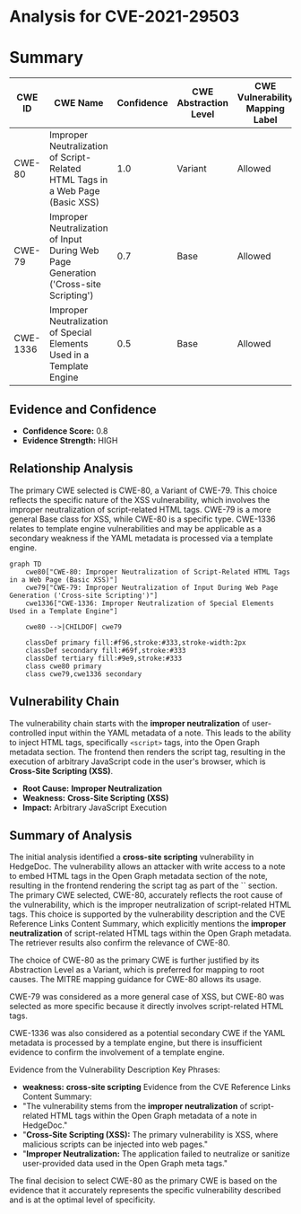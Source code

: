 # Analysis for CVE-2021-29503

# Summary
| CWE ID | CWE Name | Confidence | CWE Abstraction Level | CWE Vulnerability Mapping Label | CWE-Vulnerability Mapping Notes |
|---|---|---|---|---|---|
| CWE-80 | Improper Neutralization of Script-Related HTML Tags in a Web Page (Basic XSS) | 1.0 | Variant | Allowed | Primary CWE |
| CWE-79 | Improper Neutralization of Input During Web Page Generation ('Cross-site Scripting') | 0.7 | Base | Allowed | Secondary Candidate |
| CWE-1336 | Improper Neutralization of Special Elements Used in a Template Engine | 0.5 | Base | Allowed | Secondary Candidate |

## Evidence and Confidence

*   **Confidence Score:** 0.8
*   **Evidence Strength:** HIGH

## Relationship Analysis
The primary CWE selected is CWE-80, a Variant of CWE-79. This choice reflects the specific nature of the XSS vulnerability, which involves the improper neutralization of script-related HTML tags. CWE-79 is a more general Base class for XSS, while CWE-80 is a specific type. CWE-1336 relates to template engine vulnerabilities and may be applicable as a secondary weakness if the YAML metadata is processed via a template engine.

```mermaid
graph TD
    cwe80["CWE-80: Improper Neutralization of Script-Related HTML Tags in a Web Page (Basic XSS)"]
    cwe79["CWE-79: Improper Neutralization of Input During Web Page Generation ('Cross-site Scripting')"]
    cwe1336["CWE-1336: Improper Neutralization of Special Elements Used in a Template Engine"]
    
    cwe80 -->|CHILDOF| cwe79
    
    classDef primary fill:#f96,stroke:#333,stroke-width:2px
    classDef secondary fill:#69f,stroke:#333
    classDef tertiary fill:#9e9,stroke:#333
    class cwe80 primary
    class cwe79,cwe1336 secondary
```

## Vulnerability Chain
The vulnerability chain starts with the **improper neutralization** of user-controlled input within the YAML metadata of a note. This leads to the ability to inject HTML tags, specifically `<script>` tags, into the Open Graph metadata section. The frontend then renders the script tag, resulting in the execution of arbitrary JavaScript code in the user's browser, which is **Cross-Site Scripting (XSS)**.
  - **Root Cause:** **Improper Neutralization**
  - **Weakness:** **Cross-Site Scripting (XSS)**
  - **Impact:** Arbitrary JavaScript Execution

## Summary of Analysis
The initial analysis identified a **cross-site scripting** vulnerability in HedgeDoc. The vulnerability allows an attacker with write access to a note to embed HTML tags in the Open Graph metadata section of the note, resulting in the frontend rendering the script tag as part of the `` section. The primary CWE selected, CWE-80, accurately reflects the root cause of the vulnerability, which is the improper neutralization of script-related HTML tags. This choice is supported by the vulnerability description and the CVE Reference Links Content Summary, which explicitly mentions the **improper neutralization** of script-related HTML tags within the Open Graph metadata. The retriever results also confirm the relevance of CWE-80.

The choice of CWE-80 as the primary CWE is further justified by its Abstraction Level as a Variant, which is preferred for mapping to root causes. The MITRE mapping guidance for CWE-80 allows its usage.

CWE-79 was considered as a more general case of XSS, but CWE-80 was selected as more specific because it directly involves script-related HTML tags.

CWE-1336 was also considered as a potential secondary CWE if the YAML metadata is processed by a template engine, but there is insufficient evidence to confirm the involvement of a template engine.

Evidence from the Vulnerability Description Key Phrases:
- **weakness:** **cross-site scripting**
Evidence from the CVE Reference Links Content Summary:
- "The vulnerability stems from the **improper neutralization** of script-related HTML tags within the Open Graph metadata of a note in HedgeDoc."
- "**Cross-Site Scripting (XSS):** The primary vulnerability is XSS, where malicious scripts can be injected into web pages."
- "**Improper Neutralization:** The application failed to neutralize or sanitize user-provided data used in the Open Graph meta tags."

The final decision to select CWE-80 as the primary CWE is based on the evidence that it accurately represents the specific vulnerability described and is at the optimal level of specificity.